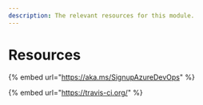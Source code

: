 ```yaml
---
description: The relevant resources for this module.
---
```


# Resources

{% embed url="https://aka.ms/SignupAzureDevOps" %}

{% embed url="https://travis-ci.org/" %}



